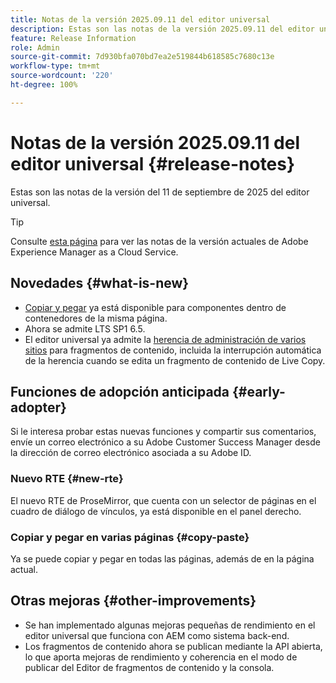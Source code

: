 ```yaml
---
title: Notas de la versión 2025.09.11 del editor universal
description: Estas son las notas de la versión 2025.09.11 del editor universal.
feature: Release Information
role: Admin
source-git-commit: 7d930bfa070bd7ea2e519844b618585c7680c13e
workflow-type: tm+mt
source-wordcount: '220'
ht-degree: 100%

---
```



# Notas de la versión 2025.09.11 del editor universal {#release-notes}

Estas son las notas de la versión del 11 de septiembre de 2025 del editor universal.

>[!TIP]
>
>Consulte [esta página](/help/release-notes/release-notes-cloud/release-notes-current.md) para ver las notas de la versión actuales de Adobe Experience Manager as a Cloud Service.

## Novedades {#what-is-new}

* [Copiar y pegar](/help/sites-cloud/authoring/universal-editor/authoring.md#copy-paste) ya está disponible para componentes dentro de contenedores de la misma página.
* Ahora se admite LTS SP1 6.5.
* El editor universal ya admite la [herencia de administración de varios sitios](/help/sites-cloud/authoring/universal-editor/inheritance.md) para fragmentos de contenido, incluida la interrupción automática de la herencia cuando se edita un fragmento de contenido de Live Copy.

## Funciones de adopción anticipada {#early-adopter}

Si le interesa probar estas nuevas funciones y compartir sus comentarios, envíe un correo electrónico a su Adobe Customer Success Manager desde la dirección de correo electrónico asociada a su Adobe ID.

### Nuevo RTE {#new-rte}

El nuevo RTE de ProseMirror, que cuenta con un selector de páginas en el cuadro de diálogo de vínculos, ya está disponible en el panel derecho.

### Copiar y pegar en varias páginas {#copy-paste}

Ya se puede copiar y pegar en todas las páginas, además de en la página actual.

## Otras mejoras {#other-improvements}

* Se han implementado algunas mejoras pequeñas de rendimiento en el editor universal que funciona con AEM como sistema back-end.
* Los fragmentos de contenido ahora se publican mediante la API abierta, lo que aporta mejoras de rendimiento y coherencia en el modo de publicar del Editor de fragmentos de contenido y la consola.
